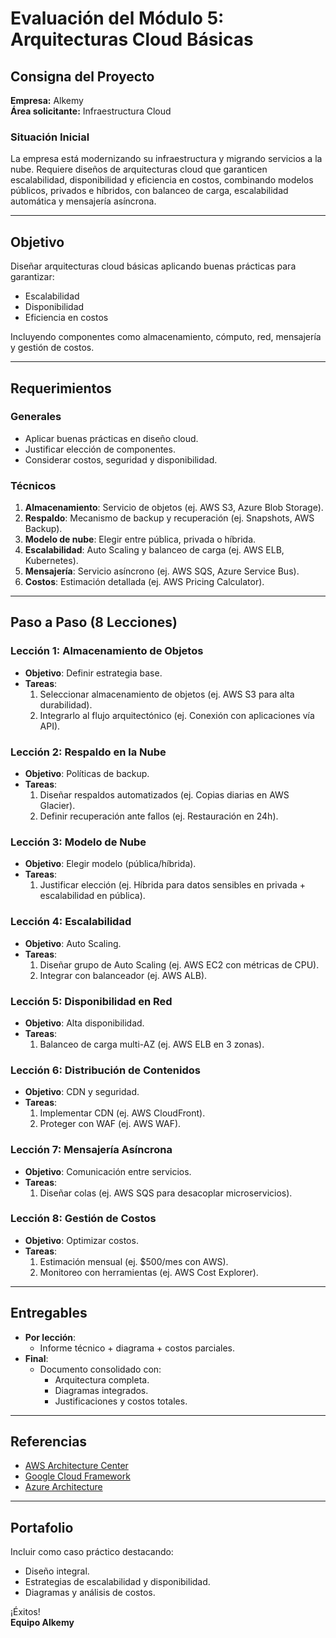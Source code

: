 # Evaluación del Módulo 5: Arquitecturas Cloud Básicas

## Consigna del Proyecto
**Empresa:** Alkemy  
**Área solicitante:** Infraestructura Cloud  

### Situación Inicial
La empresa está modernizando su infraestructura y migrando servicios a la nube. Requiere diseños de arquitecturas cloud que garanticen escalabilidad, disponibilidad y eficiencia en costos, combinando modelos públicos, privados e híbridos, con balanceo de carga, escalabilidad automática y mensajería asíncrona.

---

## Objetivo
Diseñar arquitecturas cloud básicas aplicando buenas prácticas para garantizar:
- Escalabilidad  
- Disponibilidad  
- Eficiencia en costos  

Incluyendo componentes como almacenamiento, cómputo, red, mensajería y gestión de costos.

---

## Requerimientos
### Generales
- Aplicar buenas prácticas en diseño cloud.  
- Justificar elección de componentes.  
- Considerar costos, seguridad y disponibilidad.  

### Técnicos
1. **Almacenamiento**: Servicio de objetos (ej. AWS S3, Azure Blob Storage).  
2. **Respaldo**: Mecanismo de backup y recuperación (ej. Snapshots, AWS Backup).  
3. **Modelo de nube**: Elegir entre pública, privada o híbrida.  
4. **Escalabilidad**: Auto Scaling y balanceo de carga (ej. AWS ELB, Kubernetes).  
5. **Mensajería**: Servicio asíncrono (ej. AWS SQS, Azure Service Bus).  
6. **Costos**: Estimación detallada (ej. AWS Pricing Calculator).  

---

## Paso a Paso (8 Lecciones)

### Lección 1: Almacenamiento de Objetos
- **Objetivo**: Definir estrategia base.  
- **Tareas**:  
  1. Seleccionar almacenamiento de objetos (ej. AWS S3 para alta durabilidad).  
  2. Integrarlo al flujo arquitectónico (ej. Conexión con aplicaciones vía API).  

### Lección 2: Respaldo en la Nube
- **Objetivo**: Políticas de backup.  
- **Tareas**:  
  1. Diseñar respaldos automatizados (ej. Copias diarias en AWS Glacier).  
  2. Definir recuperación ante fallos (ej. Restauración en 24h).  

### Lección 3: Modelo de Nube
- **Objetivo**: Elegir modelo (pública/híbrida).  
- **Tareas**:  
  1. Justificar elección (ej. Híbrida para datos sensibles en privada + escalabilidad en pública).  

### Lección 4: Escalabilidad
- **Objetivo**: Auto Scaling.  
- **Tareas**:  
  1. Diseñar grupo de Auto Scaling (ej. AWS EC2 con métricas de CPU).  
  2. Integrar con balanceador (ej. AWS ALB).  

### Lección 5: Disponibilidad en Red
- **Objetivo**: Alta disponibilidad.  
- **Tareas**:  
  1. Balanceo de carga multi-AZ (ej. AWS ELB en 3 zonas).  

### Lección 6: Distribución de Contenidos
- **Objetivo**: CDN y seguridad.  
- **Tareas**:  
  1. Implementar CDN (ej. AWS CloudFront).  
  2. Proteger con WAF (ej. AWS WAF).  

### Lección 7: Mensajería Asíncrona
- **Objetivo**: Comunicación entre servicios.  
- **Tareas**:  
  1. Diseñar colas (ej. AWS SQS para desacoplar microservicios).  

### Lección 8: Gestión de Costos
- **Objetivo**: Optimizar costos.  
- **Tareas**:  
  1. Estimación mensual (ej. $500/mes con AWS).  
  2. Monitoreo con herramientas (ej. AWS Cost Explorer).  

---

## Entregables
- **Por lección**:  
  - Informe técnico + diagrama + costos parciales.  
- **Final**:  
  - Documento consolidado con:  
    - Arquitectura completa.  
    - Diagramas integrados.  
    - Justificaciones y costos totales.  

---

## Referencias
- [AWS Architecture Center](https://aws.amazon.com/architecture/)  
- [Google Cloud Framework](https://cloud.google.com/architecture)  
- [Azure Architecture](https://learn.microsoft.com/es-es/azure/architecture/)  

---

## Portafolio
Incluir como caso práctico destacando:  
- Diseño integral.  
- Estrategias de escalabilidad y disponibilidad.  
- Diagramas y análisis de costos.  

¡Éxitos!  
**Equipo Alkemy**